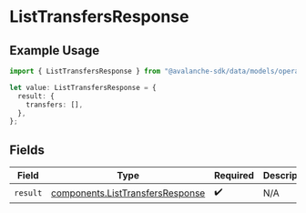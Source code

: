 # ListTransfersResponse

## Example Usage

```typescript
import { ListTransfersResponse } from "@avalanche-sdk/data/models/operations";

let value: ListTransfersResponse = {
  result: {
    transfers: [],
  },
};
```

## Fields

| Field                                                                                | Type                                                                                 | Required                                                                             | Description                                                                          |
| ------------------------------------------------------------------------------------ | ------------------------------------------------------------------------------------ | ------------------------------------------------------------------------------------ | ------------------------------------------------------------------------------------ |
| `result`                                                                             | [components.ListTransfersResponse](../../models/components/listtransfersresponse.md) | :heavy_check_mark:                                                                   | N/A                                                                                  |